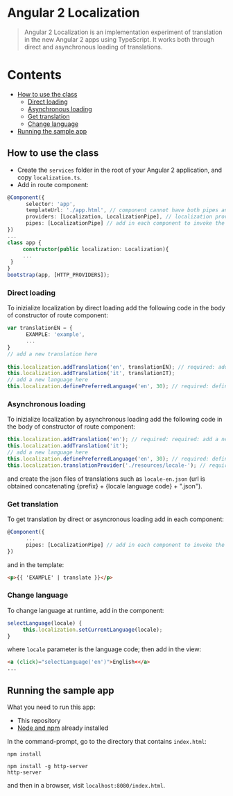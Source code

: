 # Angular 2 Localization
> Angular 2 Localization is an implementation experiment of translation in the new Angular 2 apps using TypeScript.
> It works both through direct and asynchronous loading of translations.

# Contents
* [How to use the class](#how-to-use-the-class)
    * [Direct loading](#direct-loading)
    * [Asynchronous loading](#asynchronous-loading)
    * [Get translation](#get-translation)
    * [Change language](#change-language)
* [Running the sample app](#running-the-sample-app)

## How to use the class
- Create the `services` folder in the root of your Angular 2 application, and copy `localization.ts`.
- Add in route component:
```TypeScript
@Component({
      selector: 'app',
      templateUrl: './app.html', // component cannot have both pipes and @View set at the same time
      providers: [Localization, LocalizationPipe], // localization providers: inherited by all descendants
      pipes: [LocalizationPipe] // add in each component to invoke the transform method
})
...
class app {
     constructor(public localization: Localization){
     ...
 }
}
bootstrap(app, [HTTP_PROVIDERS]);
```

### Direct loading
To inizialize localization by direct loading add the following code in the body of constructor of route component:
```TypeScript
var translationEN = {
      EXAMPLE: 'example',
      ...
}
// add a new translation here
 
this.localization.addTranslation('en', translationEN); // required: add language and translation
this.localization.addTranslation('it', translationIT);
// add a new language here 
this.localization.definePreferredLanguage('en', 30); // required: define preferred language and expiry (No days) - if omitted, the cookie becomes a session cookie
```

### Asynchronous loading
To inizialize localization by asynchronous loading add the following code in the body of constructor of route component:
```TypeScript
this.localization.addTranslation('en'); // required: required: add a new translations
this.localization.addTranslation('it');
// add a new language here 
this.localization.definePreferredLanguage('en', 30); // required: define preferred language and expiry (No days) - if omitted, the cookie becomes a session cookie
this.localization.translationProvider('./resources/locale-'); // required: initialize translation provider with the path prefix
```
and create the json files of translations such as `locale-en.json` (url is obtained concatenating {prefix} + {locale language code} + ".json").

### Get translation
To get translation by direct or asyncronous loading add in each component:
```TypeScript
@Component({
      ...
      pipes: [LocalizationPipe] // add in each component to invoke the transform method
})
```
and in the template:
```Html
<p>{{ 'EXAMPLE' | translate }}</p>
```

### Change language
To change language at runtime, add in the component:
```TypeScript
selectLanguage(locale) {
     this.localization.setCurrentLanguage(locale);
}
```
where `locale` parameter is the language code; then add in the view:
```Html
<a (click)="selectLanguage('en')">English<</a>
...
```

## Running the sample app
What you need to run this app:
- This repository
- [Node and npm](https://nodejs.org) already installed

In the command-prompt, go to the directory that contains `index.html`:
```
npm install

npm install -g http-server
http-server
```
and then in a browser, visit `localhost:8080/index.html`.